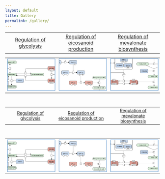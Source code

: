 ```yaml
---
layout: default
title: Gallery
permalink: /gallery/
---
```


<!--<a href="/glycolysis/">Regulation of glycolysis</a> | <a href="/mevalonate/">Regulation of mevalonate biosynthesis</a> | <a href="/eicosanoids/">Regulation of eicosanoid production</a> 
---|---|---
<a href="/glycolysis/"><img src="/images/maps/F001-glycolysis-cut.png"/></a> | <a href="/mevalonate/"><img src="/images/maps/F003-mevalonate-cut.png"/></a> | <a href="/eicosanoids/"><img src="/images/maps/F002-eicosanoids-cut.png"/></a>-->

<table>
    <tr>
      <td style="width: 330px;" align="center"><font size="3"><a href="/glycolysis/">Regulation of <br />glycolysis</a> </font> <!--<br /> <font size="2"> 
<a href="/downloads/F001-glycolysis.graphml" target="_blank">GraphML</a> &nbsp;
<a href="/downloads/F001-glycolysis.sbgn" target="_blank">SBGN-ML</a> &nbsp;
<a href="/downloads/F001-glycolysis.svg" target="_blank">SVG</a> &nbsp;</font>--></td>
      <td style="width: 330px;" align="center"><font size="3"><a href="/eicosanoids/">Regulation of <br />eicosanoid production</a> </font><!-- <br /> <font size="2"> 
<a href="/downloads/F002-eicosanoids.graphml" target="_blank">GraphML</a> &nbsp; 
<a href="/downloads/F002-eicosanoids.svg" target="_blank">SVG</a> &nbsp;</font>--></td>
      <td style="width: 330px;" align="center"><font size="3"><a href="/mevalonate/">Regulation of <br />mevalonate biosynthesis</a> </font><!-- <br /> <font size="2"> 
<a href="/downloads/F003-mevalonate.graphml" target="_blank">GraphML</a> &nbsp;
<a href="/downloads/F003-mevalonate.sbgn" target="_blank">SBGN-ML</a> &nbsp;
<a href="/downloads/F003-mevalonate.svg" target="_blank">SVG</a> &nbsp;</font>--></td>
    </tr>
</table>
<table>
    <tr>
      <td style="width: 330px;" align="center"><a href="/glycolysis/"><img src="/images/maps/F001-glycolysis-cut.png" style="border: #4182C4 1px solid; width: 240px;"/></a></td>
      <td style="width: 330px;" align="center"><a href="/eicosanoids/"><img src="/images/maps/F002-eicosanoids-cut.png" style="border: #4182C4 1px solid; width: 240px;"/></a></td>
      <td style="width: 330px;" align="center"><a href="/mevalonate/"><img src="/images/maps/F003-mevalonate-cut.png" style="border: #4182C4 1px solid; width: 240px;"/></a></td>
    </tr>
</table>

<br />

<table>
    <tr>
      <td style="width: 330px;" align="center"><a href="/glycolysis/">Regulation of <br />glycolysis</a> <!--<br /> <font size="2"> 
<a href="/downloads/F001-glycolysis.graphml" target="_blank">GraphML</a> &nbsp;
<a href="/downloads/F001-glycolysis.sbgn" target="_blank">SBGN-ML</a> &nbsp;
<a href="/downloads/F001-glycolysis.svg" target="_blank">SVG</a> &nbsp;</font>--></td>
      <td style="width: 330px;" align="center"><a href="/eicosanoids/">Regulation of <br />eicosanoid production</a> <!-- <br /> <font size="2"> 
<a href="/downloads/F002-eicosanoids.graphml" target="_blank">GraphML</a> &nbsp; 
<a href="/downloads/F002-eicosanoids.svg" target="_blank">SVG</a> &nbsp;</font>--></td>
      <td style="width: 330px;" align="center"><a href="/mevalonate/">Regulation of <br />mevalonate biosynthesis</a> <!-- <br /> <font size="2"> 
<a href="/downloads/F003-mevalonate.graphml" target="_blank">GraphML</a> &nbsp;
<a href="/downloads/F003-mevalonate.sbgn" target="_blank">SBGN-ML</a> &nbsp;
<a href="/downloads/F003-mevalonate.svg" target="_blank">SVG</a> &nbsp;</font>--></td>
    </tr>
</table>
<br>
<table>
    <tr>
      <td style="width: 330px;" align="center"><a href="/glycolysis/"><img src="/images/maps/F001-glycolysis-cut.png" style="border: #4182C4 1px solid; width: 240px;"/></a></td>
      <td style="width: 330px;" align="center"><a href="/eicosanoids/"><img src="/images/maps/F002-eicosanoids-cut.png" style="border: #4182C4 1px solid; width: 240px;"/></a></td>
      <td style="width: 330px;" align="center"><a href="/mevalonate/"><img src="/images/maps/F003-mevalonate-cut.png" style="border: #4182C4 1px solid; width: 240px;"/></a></td>
    </tr>
</table>
